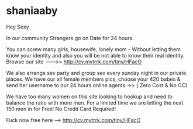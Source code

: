 # shaniaaby
Hey Sexy

In our community Strangers go on Date for 24 hours.

You can screw many girls, housewife, lonely mom - Without letting them know your identity and also you will be not able to know their real identity. Browse our site --->> http://cv.mytrrk.com/tiny/HFacO

We also arrange sex party and group sex every sunday night in our private places. We have our all female members pics, choose your 420 babes & send her username to our 24 hours online agents.->> ( Zero Cost & No CC)

We have too many women on this site looking to hookup and need to balance the ratio with more men. For a limited time we are letting the next 150 men in for Free! No Credit Card Required!

Fuck now free here --> http://cv.mytrrk.com/tiny/HFacO

